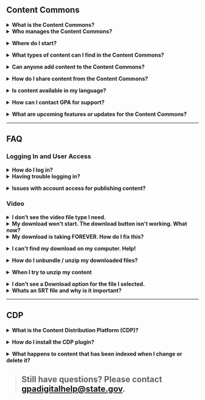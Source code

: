 ## Content Commons 

<details>
<summary><strong>What is the Content Commons?</strong></summary>
<br>

The Content Commons is the portal to search, discover, and share Public Diplomacy (PD) content from the U.S. Department of State’s Bureau of Global Public Affairs (GPA), PD sections in Regional and Functional bureaus, and Public Affairs sections at posts around the globe.
</details>

<details>
<summary><strong>Who manages the Content Commons?</strong></summary>
    <br>

The U.S. Department of State’s Bureau of Global Public Affairs (GPA) manages the Content Commons and the Content Distribution Platform (CDP).
    </details>

<details>
<summary><strong>Where do I start?</strong></summary>
    <br>

Getting started is easy! Simply head to [commons.america.gov](https://commons.america.gov) and start searching or browsing content.
    </details>

<details>
<summary><strong>What types of content can I find in the Content Commons?</strong></summary>
    <br>

Currently, press guidance, playbooks, articles, graphics, and videos are available in the Content Commons from ShareAmerica, Young African Leaders Initiative (YALI), Young Leaders of the Americas Initiative (YLAI), GPA Video, VOA Editorials, U.S.Missions, Regional Media Hubs, GPA Press Office, GPA Media Strategy, GPA Design & Editorial, ECA PASC, Bureau of African Affairs (AF), GPA Global Campaigns Strategy Unit.

In the future more content sources will be added.
       </details>

<details>
<summary><strong>Can anyone add content to the Content Commons?</strong></summary>
    <br>

We are currently indexing sites from the Department of State, and only Department of State staff can use the Content Commons to add content. 

However, if you are interested in indexing your site or adding content to the Content Commons, please contact [gpadigitalhelp@state.gov](mailto:gpadigitalhelp@state.gov).
      </details>

<details>
<summary><strong>How do I share content from the Content Commons?</strong></summary>

You can Download, Share, or Embed content directly from the Content Commons. 

<details>
<summary><strong>Download</strong></summary>
    <br>
* Videos
    * Select the "Download video" icon on the top right of the video preview window. There you will see options to download the Video and .SRT files. 
    </details>

<details>
<summary><strong>Share</strong></summary>
     <br>
* Search Results
    * To share your search results, including any filters you've selected, simply copy and share the page URL.
* Articles
    * Select the "Share article" icon on the top right of the article preview window.
    * To share directly to social media, select the Facebook or Twitter icons.
    * To share a direct link to the article's source, copy the Direct Link.
* Videos
    * Select the "Share video" icon on the top right of the video preview window.
    * To share directly to social media, select the Facebook or Twitter icons.
    * To share a direct link to the video's preview page on the Content Commons, copy the Direct Link.
     </details>

<details>
<summary><strong>Embed</strong></summary>
* Articles
    * Select the "Embed this article" icon on the top right of the article preview window.
    * Copy the embed code using the Copy button.
    * Paste the embed code into the text editor of the site where you want to use the article.
    * **Note**: You must be able to embed scripts within your site. If the embed code does not work, please contact your site administrator. 
* Videos
    * Select the "Embed video" icon on the top right of the video preview window.
    * Copy the embed code using the Copy button.
    * Paste the embed code into the text editor of the site where you want to use the video.
    * **Note**: You must be able to embed videos from YouTube or Vimeo within your site. If the embed code does not work, please contact your site administrator.
     </details>

Please see the [Documentation](https://commons.america.gov/documentation) page for further help and resources.
      </details>

<details>
<summary><strong>Is content available in my language?</strong></summary>
    <br>

Currently the Content Commons features content available in the following languages: Arabic, Bahasa Indonesia, Chinese (Simplified), English, French, Japanese, Korean, Persian, Portuguese (Brazil), Russian, Spanish, Turkish, Urdu, and Vietnamese.

**Note: Not all pieces of content are available in every language.**
    </details>

<details>
<summary><strong>How can I contact GPA for support?</strong></summary>
    <br>

If you have any questions, please contact [gpadigitalhelp@state.gov](mailto:gpadigitalhelp@state.gov).
    </details>

<details>
<summary><strong>What are upcoming features or updates for the Content Commons?</strong></summary>
    <br>

We are working on adding additional content types and updates to the platform. Future enhancements throughout 2021 will include additional features like user profiles, email notifications, enhanced analytics, improved search capabilities, and more. 

To contact us about adding additional features or for more information on updates, send an email to [gpadigitalhelp@state.gov](mailto:gpadigitalhelp@state.gov) or submit a feedback on the Content Commons website.
    </details>

---

## FAQ

### Logging In and User Access

<details>
<summary><strong>How do I log in?</strong></summary>
    <br>
To login, navigate to the [Login Page](https://commons.america.gov/login) and use your America.gov or State.gov account for authentication.
     </details>

<details>
<summary><strong>Having trouble logging in?</strong></summary>
    <br>

Make sure you are using your America.gov or State.gov account. If you receive an error when logging in, try refreshing the page. Additionally, make sure that only one Content Commons login page is open in your browser. 

If you are using your State.gov account, you will receive a login code and login link. You can use either to confirm your account and login. Please note that this email can take up to 3-5 minutes to receive. Each pair of login codes and links can only be used once. If you receive an error, or the code or link does not work, refresh the page and request a new code for logging in.

If you are still receiving a login error, please reach out to [gpadigitalhelp@state.gov](mailto:gpadigitalhelp@state.gov).
    </details>

<details>
<summary><strong>Issues with account access for publishing content?</strong></summary>
    <br>

If you have not registered for uploading content, logging in with your America.gov or State.gov account will automatically give you subscriber access to the Content Commons.

If you need access to upload content, notify your team's admin or contact [gpadigitalhelp@state.gov](mailto:gpadigitalhelp@state.gov).
    </details>

### Video

<details>
<summary><strong>I don’t see the video file type I need.</strong></summary>
    <br>
Not all video file formats are going to be available for all files. If you need a specific file format, please contact [gpadigitalhelp@state.gov](mailto:gpadigitalhelp@state.gov).
    </details>

<details>
<summary><strong>My download won't start. The download button isn't working. What now?</strong></summary>
    <br>
We don’t mean to be un-diplomatic, but chances are very good that your browser or network are to blame. Try accessing the video from a different browser (we recommend using Chrome for optimal performance) or check the network connection on your device to make sure it's strong, then try downloading again. 
    </details>

<details>
<summary><strong>My download is taking FOREVER. How do I fix this?</strong></summary>
    <br>
Go ahead and stop the download, then try clicking the link for downloading again (and if you're on wireless try plugging directly in). If the download stops again, or the speed is still slow, it could be that a firewall or other internet security tool is in the way.

Still no luck? Contact us to request a video [gpadigitalhelp@state.gov](mailto:gpadigitalhelp@state.gov).
    </details>

<details>
<summary><strong>I can't find my download on my computer. Help!</strong></summary>
    <br>
If you're on a Mac and you weren't asked where to save your file, look in the Downloads folder.

If you're using Windows, start by looking in your My Downloads and My Document folders. If your download isn't there, please try your download again. However, when you click download this time: 1) click Save (not Open) in the dialog that appears, and 2) in the subsequent dialog, choose a location for the file, but remember to note which folder you're saving to.
    </details>

<details>
<summary><strong>How do I unbundle / unzip my downloaded files?</strong></summary>
    <br>
When you download a video from Content Commons, it arrives on your computer in a compressed format called .zip file. Before you can access your files, you'll need to decompress, or "unzip" it. Doing so is very easy:

If you're on a Mac, double-click the file. You're done.

If you're on a PC, right-click the file and choose Extract All... You're done! Don't see an "Extract All..." option? Try renaming the file to something simple, like "content.zip". The important thing is to make sure the name ends with ".zip". Then right-click it again. You should now see "Extract All..." in the menu. If you still don't see an Extract All... option, double-click the file. This will open a window listing the files inside. Press Ctrl+A to select all the files, then drag them into a folder or onto your desktop.

Still having issues? Email your issue to [gpadigitalhelp@state.gov](mailto:gpadigitalhelp@state.gov) for additional support.  For technical support issues please contact [support@america.gov](mailto:support@america.gov) or #tech-ambassadors channel on Slack.
    </details>

<details>
<summary><strong>When I try to unzip my content</strong></summary>
    <br>
...I get an error message.
...I get a message saying the .zip file is empty.
...I'm prompted to enter a password.
...some of the files are missing.

All of these errors indicate the same thing: that the downloaded file is incomplete, probably due to a hiccup in your internet connection. The solution is to try downloading the file again. Video downloads can be pretty large, so if you're on wireless you should definitely try plugging your device directly into an ethernet? cable. You can verify that your download is complete by right-clicking it and selecting Properties (or if you're on a Mac, by clicking it and choosing File > Get Info). The size should match the file size indicated on the download page on Commons.

If after re-downloading you still aren't having better luck even though the file sizes match, check to see if you are using an older version of Windows? If so, there are a few tricky things that might trip up the built-in unzipping program:

*Filename Issues*
* Long file names can cause trouble. To work around this, move the downloaded .zip file to a place on your hard drive with a short path name, like C:\temp or your Desktop, and extract from there. Once the files are successfully unzipped, rename them to the filename noted on the download page and then move them to wherever you need to on your computer.

* Punctuation & unusual characters can cause older unzippers to freeze or skip. Renaming a file to something simple can often solve this issue.

To rename a file, locate the file on your computer and move to another easy to find location such as C:\temp or your Desktop. Right click or Control click on the file and select “Rename from the options. Rename your .zip file to something simple (e.g., "madeinheights.zip") and try unzipping again.

If you have tried all of the above and still have not given up we recommend reaching out to [gpadigitalhelp@state.gov](mailto:gpadigitalhelp@state.gov) for additional support help. We promise to respond quickly.
    </details>

<details>
<summary><strong>I don’t see a Download option for the file I selected.</strong></summary>
    <br>
Not all files on the Content Commons are available for download. In certain cases content owners may designate that a file not be immediately available for download either because that content is still being worked on, is embargoed, or content is available via request only. For additional information about requesting videos please reach out to [gpadigitalhelp@state.gov](mailto:gpadigitalhelp@state.gov).
    </details>

<details>
<summary><strong>Whats an SRT file and why is it important?</strong></summary>
    <br> 
A file with the .SRT file extension is a SubRip Subtitle file. These types of files hold video subtitle information like the start and end timecode of the text and the sequential number of subtitles.

It's important to note that SRT files themselves are just text files that are used along with video data. This means the SRT file itself does not contain any video or audio data.

.SRT files should always be included with the video files for a number of reasons.

Adding subtitles and captions to your videos ensures that all users regardless of ability or native language are able to access your content.

Another thing to keep in mind is browsers and social platforms defaulting to muting the volume on videos that auto-play to avoid annoying users as they browse content. Having subtitles on your videos ensures that viewers can get your message regardless of whether or not they listen to the audio.
    </details>


---

## CDP

<details>
<summary><strong>What is the Content Distribution Platform (CDP)?</strong></summary>
    <br> 

The CDP is the backend technology used to index content from a website, so that it can be synced on other properties, as well as found and shared in the Content Commons.
    </details>

<details>
<summary><strong>How do I install the CDP plugin?</strong></summary>
    <br> 

If you are interesting in installing the CDP plugin on your website to begin indexing your content, contact [gpadigitalhelp@state.gov](mailto:gpadigitalhelp@state.gov).
    </details>

<details>
<summary><strong>What happens to content that has been indexed when I change or delete it?</strong></summary>
    <br> 

When you update content that is being indexed by the CDP plugin, the changes are automatically reflected in the Content Commons and any other website or property that is embedding your content. If you delete content, it will be deleted in the Content Commons and removed from any sites embedding that content.
    </details>

> ## Still have questions? Please contact [gpadigitalhelp@state.gov](mailto:gpadigitalhelp@state.gov).
